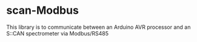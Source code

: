 # scan-Modbus
This library is to communicate between an Arduino AVR processor and an S::CAN spectrometer via Modbus/RS485
